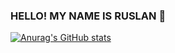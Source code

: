 ### HELLO! MY NAME IS RUSLAN 👋

[![Anurag's GitHub stats](https://github-readme-stats.vercel.app/api?username=BYTULOCHKIN)](https://github.com/anuraghazra/github-readme-stats)
